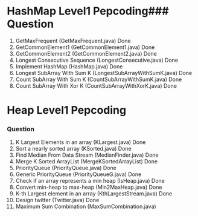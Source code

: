 # HashMap Level1 Pepcoding### Question

1. GetMaxFrequent (GetMaxFrequent.java) Done
2. GetCommonElement1 (GetCommonElement1.java) Done
3. GetCommonElement2 (GetCommonElement2.java) Done
4. Longest Consecutive Sequence (LongestConsecutive.java) Done
5. Implement HashMap (HashMap.java) Done
6. Longest SubArray With Sum K (LongestSubArrayWithSumK.java) Done
7. Count SubArray With Sum K (CountSubArrayWithSumK.java) Done
8. Count SubArray With Xor K (CountSubArrayWithXorK.java) Done

# Heap Level1 Pepcoding


### Question

1. K Largest Elements in an array (KLargest.java) Done
2. Sort a nearly sorted array (KSorted.java) Done
3. Find Median From Data Stream (MedianFinder.java) Done
4. Merge K Sorted ArrayList (MergeKSortedArrayList) Done
5. PriorityQueue (PriorityQueue.java) Done
6. Generic PriorityQueue (PriorityQueueG.java) Done
7. Check if an array represents a min heap (IsHeap.java) Done
8. Convert min-heap to max-heap (Min2MaxHeap.java) Done
9. K-th Largest element in an array (KthLargestStream.java) Done
10. Design twitter (Twitter.java) Done
11. Maximum Sum Combination (MaxSumCombination.java)


